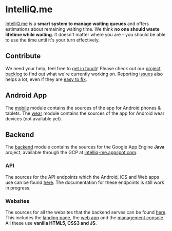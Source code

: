 # IntelliQ.me
[IntelliQ.me](https://intelliq.me/) is a **smart system to manage waiting queues** and offers estimations about remaining waiting time. We think **no one should waste lifetime while waiting**. It doesn't matter where you are - you should be able to use the time until it's your turn effectively.

## Contribute
We need your help, feel free to [get in touch](https://intelliq.me/imprint/)! Please check out our [project backlog](https://github.com/IntelliQ/Android/projects/) to find out what we're currently working on. Reporting [issues](https://github.com/IntelliQ/Android/issues) also helps a lot, even if they are [easy to fix](https://github.com/IntelliQ/Android/issues?q=is%3Aissue+is%3Aopen+label%3Aeasy). 

## Android App
The [mobile](https://github.com/IntelliQ/Android/tree/master/IntelliQ/mobile/src/main/java/com/steppschuh/intelliq) module contains the sources of the app for Android phones & tablets. The [wear](https://github.com/IntelliQ/Android/tree/master/IntelliQ/wear/src/main/java/com/steppschuh/intelliq) module contains the sources of the app for Android wear devices (not available yet).

## Backend
The [backend](https://github.com/IntelliQ/Android/tree/master/IntelliQ/backend/src/main/java/com/intelliq/appengine) module contains the sources for the Google App Engine **Java** project, available through the GCP at [intelliq-me.appspot.com](https://intelliq-me.appspot.com/).

### API
The sources for the API endpoints which the Android, iOS and Web apps use can be found [here](https://github.com/IntelliQ/Android/tree/master/IntelliQ/backend/src/main/java/com/intelliq/appengine/api/endpoint). The documentation for these endpoints is still work in progress.

### Websites
The sources for all the websites that the backend serves can be found [here](https://github.com/IntelliQ/Android/tree/master/IntelliQ/backend/src/main/webapp). This includes the [landing page](https://intelliq.me/), the [web app](https://intelliq.me/apps/web/) and the [management console](https://intelliq.me/manage/). All these use **vanilla HTML5, CSS3 and JS**.
